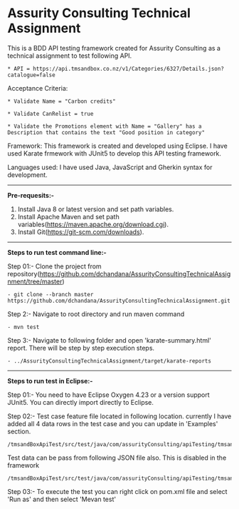 # Assurity Consulting Technical Assignment
This is a BDD API testing framework created for Assurity Consulting as a technical assignment to test following API. 


	* API = https://api.tmsandbox.co.nz/v1/Categories/6327/Details.json?catalogue=false

Acceptance Criteria:

	* Validate Name = "Carbon credits"
	
	* Validate CanRelist = true
	
	* Validate the Promotions element with Name = "Gallery" has a Description that contains the text "Good position in category"
																																	

Framework:
This framework is created and developed using Eclipse. I have used Karate frmework with JUnit5 to develop this API testing framework. 

Languages used:
I have used Java, JavaScript and Gherkin syntax for development. 


------------------------------------------------------------------------------------------------------------------------------

**Pre-requesits:-**

1. Install Java 8 or latest version and set path variables.
2. Install Apache Maven and set path variables(https://maven.apache.org/download.cgi).
3. Install Git(https://git-scm.com/downloads).


------------------------------------------------------------------------------------------------------------------------------
**Steps to run test command line:-**

Step 01:- Clone the project from repository(https://github.com/dchandana/AssurityConsultingTechnicalAssignment/tree/master)

	- git clone --branch master https://github.com/dchandana/AssurityConsultingTechnicalAssignment.git
	
Step 2:- Navigate to root directory and run maven command

	- mvn test  
	
Step 3:- Navigate to following folder and open 'karate-summary.html' report. There will be step by step execution steps.

	- ../AssurityConsultingTechnicalAssignment/target/karate-reports
	
	
------------------------------------------------------------------------------------------------------------------------------
**Steps to run test in Eclipse:-**

Step 01:- You need to have Eclipse Oxygen 4.23 or a version support JUnit5. You can directly import directly to Eclipse.

Step 02:- Test case feature file located in following location. currently I have added all 4 data rows in the test case and you can update in 'Examples' section.

	/tmsandBoxApiTest/src/test/java/com/assurityConsulting/apiTesting/tmsandBoxApiTest/feature/categoriesTest.feature
	
Test data can be pass from following JSON file also. This is disabled in the framework

	/tmsandBoxApiTest/src/test/java/com/assurityConsulting/apiTesting/tmsandBoxApiTest/Data/categoriesData.json

Step 03:- To execute the test you can right click on pom.xml file and select 'Run as' and then select 'Mevan test'


